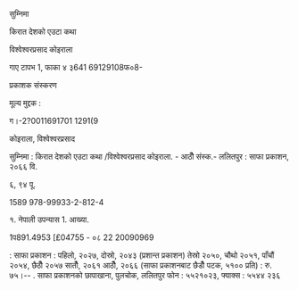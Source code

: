 सुम्निमा

किरात देशको एउटा कथा

विश्वेश्वरप्रसाद कोइराला

गाए टापभ 1, फाका ४ ३641 69129108फ०8-

प्रकाशक
संस्करण

मूल्य
मुद्दक :

ग।-2?0011691701 1291(9

कोइराला, विश्वेश्वरप्रसाद

सुम्निमा : किरात देशको एउटा कथा /विश्वेश्वरप्रसाद
कोइराला. - आठौँ संस्क.- ललितपुर : साफा प्रकाशन,
२०६६ वि.

६, ९४ पू.

1589 978-99933-2-812-4

१. नेपाली उपन्यास 1. आख्या.

1प891.4953
[£04755 - ०८ 22 20090969

: साफा प्रकाशन
: पहिलो, २०२७, दोस्रो, २०४३ (प्रशान्त प्रकाशन)
तेस्रो २०५०, चौथो २०५१, पाँचौं २०५४, छैठौँ २०५७
सातौँ, २०६१
आठौँ, २०६६ (साफा प्रकाशनबाट छैडौँ पटक, ५१०० प्रति)
: रु. ७५।-- .
साफा प्रकाशनको छापाखाना, पुलचोक, ललितपुर
फोन : ५५२१०२३, फ्याक्स : ५५४४ २३६